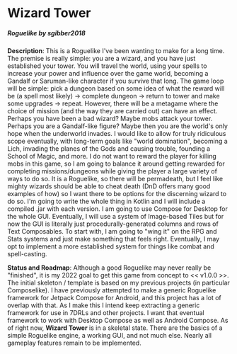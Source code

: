 # Wizard Tower
##### Roguelike by sgibber2018

**Description**: This is a Roguelike I've been wanting to make for a long time. The premise is really simple: you are a wizard, and you have just established your tower. You will travel the world, using your spells to increase your power and influence over the game world, becoming a Gandalf or Saruman-like character if you survive that long. The game loop will be simple: pick a dungeon based on some idea of what the reward will be (a spell most likely) -> complete dungeon -> return to tower and make some upgrades -> repeat. However, there will be a metagame where the choice of mission (and the way they are carried out) can have an effect. Perhaps you have been a bad wizard? Maybe mobs attack your tower. Perhaps you are a Gandalf-like figure? Maybe then you are the world's only hope when the underworld invades. I would like to allow for truly ridiculous scope eventually, with long-term goals like "world domination", becoming a Lich, invading the planes of the Gods and causing trouble, founding a School of Magic, and more. I do not want to reward the player for killing mobs in this game, so I am going to balance it around getting rewarded for completing missions/dungeons while giving the player a large variety of ways to do so. It is a Roguelike, so there will be permadeath, but I feel like mighty wizards should be able to cheat death (DnD offers many good examples of how) so I want there to be options for the discerning wizard to do so. I'm going to write the whole thing in Kotlin and I will include a compiled .jar with each version. I am going to use Compose for Desktop for the whole GUI. Eventually, I will use a system of Image-based Tiles but for now the GUI is literally just procedurally-generated columns and rows of Text Composables. To start with, I am going to "wing it" on the RPG and Stats systems and just make something  that feels right. Eventually, I may opt to implement a more established system for things like combat and spell-casting.

**Status and Roadmap**: Although a good Roguelike may never really be "finished", it is my 2022 goal to get this game from concept to << v1.0.0 >>. The initial skeleton / template is based on my previous projects (in particular Composelike). I have previously attempted to make a generic Roguelike framework for Jetpack Compose for Android, and this project has a lot of overlap with that. As I make this I intend keep extracting a generic framework for use in 7DRLs and other projects. I want that eventual framework to work with Desktop Compose as well as Android Compose. As of right now, **Wizard Tower** is in a skeletal state. There are the basics of a simple Roguelike engine, a working GUI, and not much else. Nearly all gameplay features remain to be implemented.